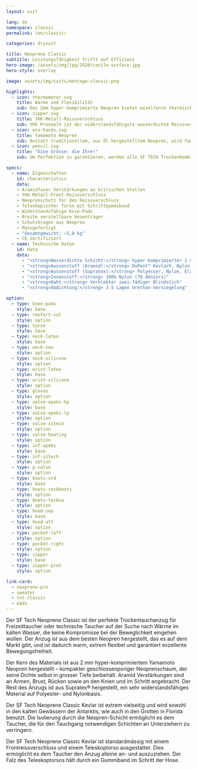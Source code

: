 ```yaml
---
layout: suit

lang: de
namespace: classic
permalink: /en/classic/

categories: drysuit

title: Neoprene Classic
subtitle: Leistungsfähigkeit trifft auf Effizienz
hero-image: /assets/img/jpg/1920/cecile-surface.jpg
hero-style: overlay

image: assets/img/suits/montage-classic.png

highlights:
  - icon: thermometer.svg
    title: Wärme und Flexibilität
    sub: Das 2mm hyper-komprimierte Neopren bietet exzellente thermische Eigenschaften und garantiert gleichzeitig aussergewöhnlichen Komfort
  - icon: zipper.svg
    title: YKK-Metall-Reissverschluss
    sub: YKK Proseal® ist der widerstandsfähigste wasserdichte Reissverschluss auf dem Markt
  - icon: eco-hands.svg
    title: Yamamoto Neopren
    sub: Anstatt traditionellem, aus Öl hergestelltem Neopren, wird Yamamotos Neopren zu 99.7% aus Kalziumkarbonat aus Kalkstein hergestellt
  - icon: pencil.svg
    title: "Eine Grösse: die Ihre!"
    sub: Um Perfektion zu garantieren, werden alle SF TECH Trockenkombis massgeschneidert und Sie wählen das Zubehör und die Farben

specs:
  - name: Eigenschaften
    id: characteristics
    data:
    - Aramidfaser Verstärkungen an kritischen Stellen
    - YKK-Metall-Front-Reissverschluss
    - Neoprenschutz für den Reissverschluss
    - Teleskopischer Torso mit Schrittgummiband
    - Widerstandsfähige Knie-Pads
    - Breite verstellbare Hosenträger
    - Schutzkragen aus Neopren
    - Massgefertigt
    - "Gesamtgewicht: ~5,0 kg"
    - CE-zertifiziert
  - name: Technische Daten
    id: data
    data:
      - "<strong>Wasserdichte Schicht:</strong> hyper-komprimierter 2 mm Neoprenschaum"
      - "<strong>Aussenstoff (Aramid):</strong> DuPont™ Kevlar®, Nylon, Elasthan"
      - "<strong>Aussenstoff (Supratex):</strong> Polyester, Nylon, Elasthan"
      - "<strong>Innenstoff:</strong> 100% Nylon (70 deniers)"
      - "<strong>Naht:</strong> Verklebter zwei-fädiger Blindstich"
      - "<strong>Abdichtung:</strong> 3-5 Lagen Urethan-Versiegelung"

option:
  - type: knee-pads
    style: base
  - type: renfort-cul
    style: option
  - type: torse
    style: base
  - type: neck-latex
    style: base
  - type: neck-neo
    style: option
  - type: neck-silicone
    style: option
  - type: wrist-latex
    style: base
  - type: wrist-silicone
    style: option
  - type: gloves
    style: option
  - type: valve-apeks-hp
    style: base
  - type: valve-apeks-lp
    style: option
  - type: valve-sitech
    style: option
  - type: valve-heating
    style: option
  - type: inf-apeks
    style: base
  - type: inf-sitech
    style: option
  - type: p-valve
    style: option
  - type: boots-std
    style: base
  - type: boots-rockboots
    style: option
  - type: boots-teckna
    style: option
  - type: hood-sep
    style: base
  - type: hood-att
    style: option
  - type: pocket-left
    style: option
  - type: pocket-right
    style: option
  - type: zipper
    style: base
  - type: zipper-prot
    style: option

link-card:
  - neoprene-pro
  - sweater
  - tnt-classic
  - pads
---
```

Der SF Tech Neoprene Classic ist der perfekte Trockentauchanzug für Freizeittaucher oder technische Taucher auf der Suche nach Wärme im kalten Wasser, die keine Kompromisse bei der Beweglichkeit eingehen wollen. Der Anzug ist aus dem besten Neopren hergestellt, das es auf dem Markt gibt, und ist dadurch warm, extrem flexibel und garantiert exzellente Bewegungsfreiheit.

Der Kern des Materials ist aus 2 mm hyper-komprimiertem Yamamoto Neopren hergestellt – kompakter geschlossenporiger Neoprenschaum, der seine Dichte selbst in grosser Tiefe beibehält. Aramid Verstärkungen sind an Armen, Brust, Rücken sowie an den Knien und im Schritt angebracht. Der Rest des Anzugs ist aus Supratex® hergestellt, ein sehr widerstandsfähiges Material auf Polyester- und Nylonbasis.

Der SF Tech Neoprene Classic Kevlar ist extrem vielseitig und wird sowohl in den kalten Gewässern der Antarktis, wie auch in den Grotten in Florida benutzt. Die Isolierung durch die Neopren-Schicht ermöglicht es dem Taucher, die für den Tauchgang notwendigen Schichten an Unterziehern zu verringern.

Der SF Tech Neoprene Classic Kevlar ist standardmässig mit einem Frontreissverschluss und einem Teleskoptorso ausgestattet. Dies ermöglicht es dem Taucher den Anzug alleine an- und auszuziehen. Der Falz des Teleskoptorsos hält durch ein Gummiband im Schritt der Hose.


